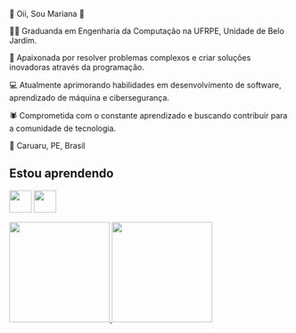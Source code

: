  👋 Oii, Sou Mariana 👋

👩‍🎓 Graduanda em Engenharia da Computação na UFRPE, Unidade de Belo Jardim.

🚀 Apaixonada por resolver problemas complexos e criar soluções inovadoras através da programação.

💻 Atualmente aprimorando habilidades em desenvolvimento de software, aprendizado de máquina e cibersegurança.

🕷️ Comprometida com o constante aprendizado e buscando contribuir para a comunidade de tecnologia.

📍 Caruaru, PE, Brasil

<!---
mhchacon/mhchacon is a ✨ special ✨ repository because its `README.md` (this file) appears on your GitHub profile.
You can click the Preview link to take a look at your changes.
--->
## Estou aprendendo
<img loading="lazy" src="https://cdn.jsdelivr.net/gh/devicons/devicon/icons/java/java-original.svg" width="40" height="40"/> <img loading="lazy" src="https://cdn.jsdelivr.net/gh/devicons/devicon@latest/icons/python/python-original.svg" width="40" height="40"/>

<div>
<a href="https://github.com/mhchacon">
<img loading="lazy" height="180em" src="https://github-readme-stats.vercel.app/api/top-langs/?username=mhchacon&layout=compact&langs_count=7&theme=dracula"/>
<img loading="lazy" height="180em" src="https://github-readme-stats.vercel.app/api?username=mhchacon&show_icons=true&theme=dracula&include_all_commits=true&count_private=true"/>
</div>


